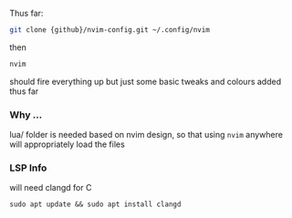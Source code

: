 Thus far:

```bash
git clone {github}/nvim-config.git ~/.config/nvim
```
then 

```bash
nvim 
```
should fire everything up but just some basic tweaks and colours added thus far

### Why ...

lua/ folder is needed based on nvim design, so that using `nvim` anywhere will appropriately load the files

### LSP Info

will need clangd for C
```
sudo apt update && sudo apt install clangd
```
